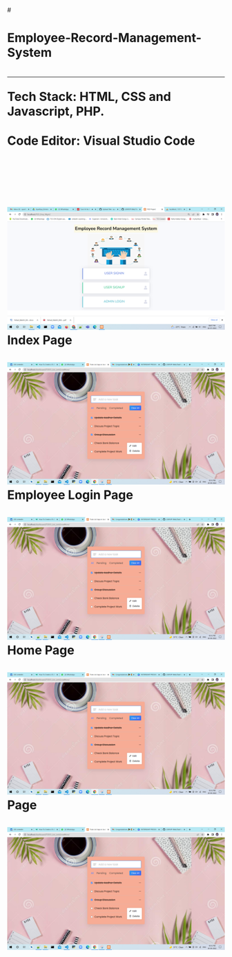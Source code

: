 
#<h1><b>Employee-Record-Management-System</b><br><h1>
  <hr>
<b>Tech Stack:<b> HTML, CSS and Javascript, PHP.<br><br>
<b>Code Editor:<b> Visual Studio Code<br><br><br>
<b<Index Page</b><br><br>
<img src ="ScreenShots/index.PNG" alt ="todolist">
<b>Index Page</b><br><br>
<img src ="https://github.com/ayodhyasathe16/LGMVIP-Web/blob/main/Task1/SS.png" alt ="todolist">
<b>Employee Login Page</b><br><br>  
<img src ="https://github.com/ayodhyasathe16/LGMVIP-Web/blob/main/Task1/SS.png" alt ="todolist">
<b>Home Page</b><br><br>
<img src ="https://github.com/ayodhyasathe16/LGMVIP-Web/blob/main/Task1/SS.png" alt ="todolist">
<b> Page</b><br><br>
<img src ="https://github.com/ayodhyasathe16/LGMVIP-Web/blob/main/Task1/SS.png" alt ="todolist">
